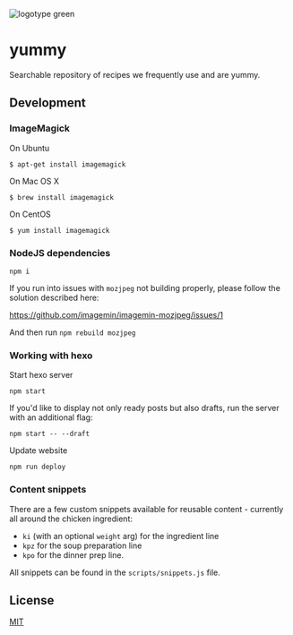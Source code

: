 ![logotype green](https://user-images.githubusercontent.com/40405175/42126266-4acf4cc4-7c7d-11e8-9c13-8880608247f8.png)

# yummy
Searchable repository of recipes we frequently use and are yummy.

## Development

### ImageMagick

On Ubuntu

```
$ apt-get install imagemagick
```

On Mac OS X

```
$ brew install imagemagick
```

On CentOS

```
$ yum install imagemagick
```

### NodeJS dependencies

```
npm i
```

If you run into issues with `mozjpeg` not building properly, please follow the solution described here:

https://github.com/imagemin/imagemin-mozjpeg/issues/1

And then run `npm rebuild mozjpeg`


### Working with hexo

Start hexo server
```
npm start
```

If you'd like to display not only ready posts but also drafts, run the server with an additional flag:
```
npm start -- --draft
```

Update website

```
npm run deploy
```

### Content snippets

There are a few custom snippets available for reusable content - currently all around the chicken ingredient:
- `ki` (with an optional `weight` arg) for the ingredient line
- `kpz` for the soup preparation line
- `kpo` for the dinner prep line.

All snippets can be found in the `scripts/snippets.js` file.

## License

[MIT](./LICENSE)

